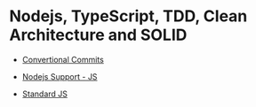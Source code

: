 # Nodejs, TypeScript, TDD, Clean Architecture and SOLID 

- [Convertional Commits](https://www.conventionalcommits.org/en/v1.0.0/)

- [Nodejs Support - JS](https://node.green/)
 
- [Standard JS](https://standardjs.com/rules.html)

